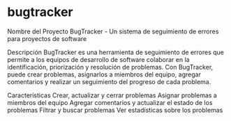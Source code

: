 # bugtracker
Nombre del Proyecto
BugTracker - Un sistema de seguimiento de errores para proyectos de software

Descripción
BugTracker es una herramienta de seguimiento de errores que permite a los equipos de desarrollo de software colaborar en la identificación, priorización y resolución de problemas. Con BugTracker, puede crear problemas, asignarlos a miembros del equipo, agregar comentarios y realizar un seguimiento del progreso de cada problema.

Características
Crear, actualizar y cerrar problemas
Asignar problemas a miembros del equipo
Agregar comentarios y actualizar el estado de los problemas
Filtrar y buscar problemas
Ver estadísticas sobre los problemas
